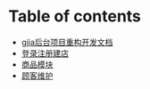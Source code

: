 # Table of contents

* [gjia后台项目重构开发文档](README.md)
* [登录注册建店](deng-lu-zhu-ce-jian-dian.md)
* [商品模块](shang-pin-mo-kuai.md)
* [顾客维护](顾客维护.md)

